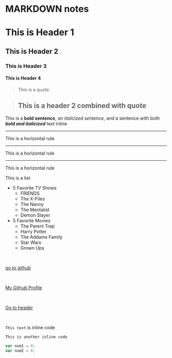 # MARKDOWN notes

# This is Header 1
## This is Header 2
### This is Header 3
#### This is Header 4

> This is a quote

> ## This is a header 2 combined with quote

This is a **bold sentence**, *an italicized sentence*, and a sentence with both **_bold and italicized_** text inline

------------------------------
This is a horizontal rule
<br>
******************************
This is a horizontal rule
<br>
______________________________
This is a horizontal rule
<br>

This is a list
- 5 Favorite TV Shows
    * FRIENDS
    * The X-Files
    * The Nanny
    * The Mentalist
    * Demon Slayer
- 5 Favorite Movies
    * The Parent Trap
    * Harry Potter
    * The Addams Family
    * Star Wars
    * Grown Ups
<br>

[ ](github.com)

[go to github](github.com)

<br>

[my-github-link]: https://github.com/madamedem/notes
[My Github Profile][my-github-link]

<br>

[Go to header](#header)

<br>

`This text` is inline code
<br>

```This is another inline code```
<br>

```javascript
var num1 = 0;
var num2 = 0;
```
